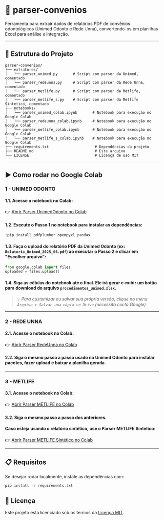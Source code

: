 # 🦷 parser-convenios

Ferramenta para extrair dados de relatórios PDF de convênios odontológicos (Unimed Odonto e Rede Unna), convertendo-os em planilhas Excel para análise e integração.

---

## 📁 Estrutura do Projeto

```
parser-convenios/
├── extratores/
│   └── parser_unimed.py       # Script com parser da Unimed, comentado
│   └── parser_redeunna.py     # Script com parser da Rede Unna, comentado
│   └── parser_metlife.py      # Script com parser da Metlife, comentado
│   └── parser_metlife_s.py    # Script com parser da Metlife Sintetico, comentado
├── notebooks/
│   └── parser_unimed_colab.ipynb       # Notebook para execução no Google Colab
│   └── parser_redeunna_colab.ipynb     # Notebook para execução no Google Colab
│   └── parser_metlife_colab.ipynb      # Notebook para execução no Google Colab
│   └── parser_metlife_s_colab.ipynb    # Notebook para execução no Google Colab
├── requirements.txt                     # Dependências do projeto
├── README.md                            # Este arquivo
└── LICENSE                              # Licença de uso MIT
```

---

## ▶️ Como rodar no Google Colab

### 1 - UNIMED ODONTO

#### 1.1. Acesse o notebook no Colab:
👉 [Abrir Parser UnimedOdonto no Colab](https://colab.research.google.com/github/faguiarfaria/parser-convenios/blob/main/notebooks/parser_unimed_colab.ipynb)

#### 1.2. Execute o Passo 1 no notebook para instalar as dependências:
```python
!pip install pdfplumber openpyxl pandas
```

#### 1.3. Faça o upload do relatório PDF da Unimed Odonto (ex: `Relatorio_Unimed_2025_06.pdf`) ao executar o Passo 2 e clicar em "Escolher arquivo":
```python
from google.colab import files
uploaded = files.upload()
```

#### 1.4. Siga as células do notebook até o final. Ele irá gerar e exibir um botão para download do arquivo `procedimentos_unimed.xlsx`.

> 💡 *Para customizar ou salvar sua própria versão, clique no menu `Arquivo > Salvar uma cópia no Drive` (necessita conta Google).*

---

### 2 - REDE UNNA

#### 2.1. Acesse o notebook no Colab:
👉 [Abrir Parser RedeUnna no Colab](https://colab.research.google.com/github/faguiarfaria/parser-convenios/blob/main/notebooks/parser_redeunna_colab.ipynb)

#### 2.2. Siga o mesmo passo a passo usado na Unimed Odonto para instalar pacotes, fazer upload e baixar a planilha gerada.

---

### 3 - METLIFE

#### 3.1. Acesse o notebook no Colab:
👉 [Abrir Parser METLIFE no Colab](https://colab.research.google.com/github/faguiarfaria/parser-convenios/blob/main/notebooks/parser_metlife_colab.ipynb)

#### 3.2. Siga o mesmo passo a passo dos anteriores.

#### Caso esteja usando o relatório sintético, use o Parser METLIFE Sintetico: 
👉 [Abrir Parser METLIFE Sintético no Colab](https://colab.research.google.com/github/faguiarfaria/parser-convenios/blob/main/notebooks/parser_metlife_s_colab.ipynb)

---

## 📋 Requisitos

Se desejar rodar localmente, instale as dependências com:

```bash
pip install -r requirements.txt
```


## 📄 Licença

Este projeto está licenciado sob os termos da [Licença MIT](./LICENSE).
